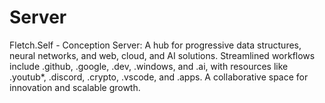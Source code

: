 # Server
Fletch.Self - Conception Server: A hub for progressive data structures, neural networks, and web, cloud, and AI solutions. Streamlined workflows include .github, .google, .dev, .windows, and .ai, with resources like .youtub*, .discord, .crypto, .vscode, and .apps. A collaborative space for innovation and scalable growth.
